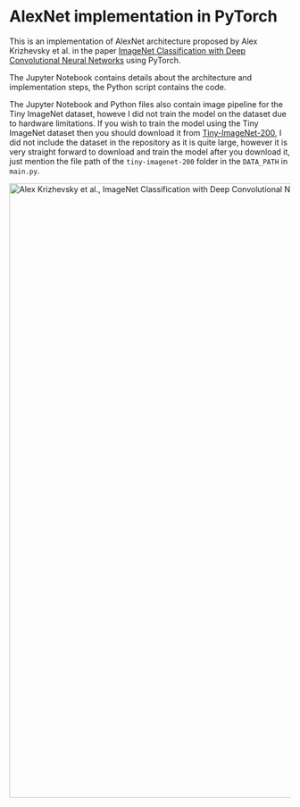 # AlexNet implementation in PyTorch


This is an implementation of AlexNet architecture proposed by Alex Krizhevsky et al. in the paper [ImageNet Classification with Deep Convolutional Neural Networks](https://papers.nips.cc/paper/4824-imagenet-classification-with-deep-convolutional-neural-networks.pdf) using PyTorch.

The Jupyter Notebook contains details about the architecture and implementation steps, the Python script contains the code.

The Jupyter Notebook and Python files also contain image pipeline for the Tiny ImageNet dataset, howeve I did not train the model on the dataset due to hardware limitations. If you wish to train the model using the Tiny ImageNet dataset then you should download it from [Tiny-ImageNet-200](http://cs231n.stanford.edu/tiny-imagenet-200.zip), I did not include the dataset in the repository as it is quite large, however it is very straight forward to download and train the model after you download it, just mention the file path of the `tiny-imagenet-200` folder in the `DATA_PATH` in `main.py`.

<div>
<img src="https://cdn.discordapp.com/attachments/418819379174572043/1079767102631723049/alexnet.png" width="1100" alt = "Alex Krizhevsky et al., ImageNet Classification with Deep Convolutional Neural Networks">
</div>
